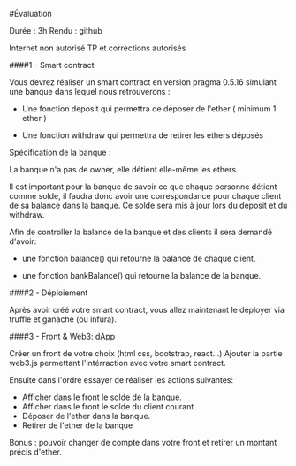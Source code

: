 #Évaluation

Durée : 3h
Rendu : github

Internet non autorisé 
TP et corrections autorisés

####1 - Smart contract

Vous devrez réaliser un smart contract en version pragma 0.5.16 simulant une banque dans lequel nous retrouverons :

- Une fonction deposit qui permettra de déposer de l'ether ( minimum 1 ether )

- Une fonction withdraw qui permettra de retirer les ethers déposés


Spécification de la banque :

La banque n'a pas de owner, elle détient elle-même les ethers.

Il est important pour la banque de savoir ce que chaque personne détient comme solde, il faudra donc avoir une correspondance pour chaque client de sa balance dans la banque. Ce solde sera mis à jour lors du deposit et du withdraw.

Afin de controller la balance de la banque et des clients il sera demandé d'avoir: 
- une fonction balance() qui retourne la balance de chaque client.

- une fonction bankBalance() qui retourne la balance de la banque.


####2 - Déploiement

Après avoir créé votre smart contract, vous allez maintenant le déployer via truffle et ganache (ou infura).

####3 - Front & Web3: dApp

Créer un front de votre choix (html css, bootstrap, react...)
Ajouter la partie web3.js permettant l'intérraction avec votre smart contract.

Ensuite dans l'ordre essayer de réaliser les actions suivantes:

- Afficher dans le front le solde de la banque.
- Afficher dans le front le solde du client courant.
- Déposer de l'ether dans la banque.
- Retirer de l'ether de la banque

Bonus : pouvoir changer de compte dans votre front et retirer un montant précis d'ether.
